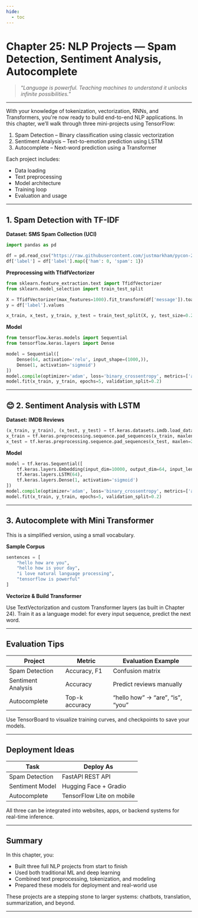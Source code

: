 ```yaml
---
hide:
  - toc
---
```


# Chapter 25: NLP Projects — Spam Detection, Sentiment Analysis, Autocomplete

> “*Language is powerful. Teaching machines to understand it unlocks infinite possibilities.*”

---

With your knowledge of tokenization, vectorization, RNNs, and Transformers, you're now ready to build end-to-end NLP applications. In this chapter, we’ll walk through three mini-projects using TensorFlow:

1. Spam Detection – Binary classification using classic vectorization
2. Sentiment Analysis – Text-to-emotion prediction using LSTM
3. Autocomplete – Next-word prediction using a Transformer

Each project includes:

- Data loading  
- Text preprocessing  
- Model architecture  
- Training loop  
- Evaluation and usage

---

## 1. Spam Detection with TF-IDF

**Dataset: SMS Spam Collection (UCI)**
```python
import pandas as pd

df = pd.read_csv("https://raw.githubusercontent.com/justmarkham/pycon-2016-tutorial/master/data/sms.tsv", sep='\t', names=['label', 'message'])
df['label'] = df['label'].map({'ham': 0, 'spam': 1})
```

**Preprocessing with TfidfVectorizer**
```python
from sklearn.feature_extraction.text import TfidfVectorizer
from sklearn.model_selection import train_test_split

X = TfidfVectorizer(max_features=1000).fit_transform(df['message']).toarray()
y = df['label'].values

x_train, x_test, y_train, y_test = train_test_split(X, y, test_size=0.2)
```

**Model**
```python
from tensorflow.keras.models import Sequential
from tensorflow.keras.layers import Dense

model = Sequential([
    Dense(64, activation='relu', input_shape=(1000,)),
    Dense(1, activation='sigmoid')
])
model.compile(optimizer='adam', loss='binary_crossentropy', metrics=['accuracy'])
model.fit(x_train, y_train, epochs=5, validation_split=0.2)
```

---

## 😊 2. Sentiment Analysis with LSTM

**Dataset: IMDB Reviews**
```python
(x_train, y_train), (x_test, y_test) = tf.keras.datasets.imdb.load_data(num_words=10000)
x_train = tf.keras.preprocessing.sequence.pad_sequences(x_train, maxlen=200)
x_test = tf.keras.preprocessing.sequence.pad_sequences(x_test, maxlen=200)
```

**Model**
```python
model = tf.keras.Sequential([
    tf.keras.layers.Embedding(input_dim=10000, output_dim=64, input_length=200),
    tf.keras.layers.LSTM(64),
    tf.keras.layers.Dense(1, activation='sigmoid')
])
model.compile(optimizer='adam', loss='binary_crossentropy', metrics=['accuracy'])
model.fit(x_train, y_train, epochs=5, validation_split=0.2)
```

---

## 3. Autocomplete with Mini Transformer

This is a simplified version, using a small vocabulary.

**Sample Corpus**
```python
sentences = [
    "hello how are you",
    "hello how is your day",
    "i love natural language processing",
    "tensorflow is powerful"
]
```

**Vectorize & Build Transformer**

Use TextVectorization and custom Transformer layers (as built in Chapter 24). Train it as a language model: for every input sequence, predict the next word.

---

##  Evaluation Tips

|Project	            |Metric	            |Evaluation Example                     |
|-----------------------|-------------------|---------------------------------------|
|Spam Detection	        |Accuracy, F1	    |Confusion matrix                       |
|Sentiment Analysis	    |Accuracy	        |Predict reviews manually               |
|Autocomplete	        |Top-k accuracy	    |“hello how” → “are”, “is”, “you”       |

Use TensorBoard to visualize training curves, and checkpoints to save your models.

---

## Deployment Ideas

|Task	           |Deploy As                   |
|------------------|----------------------------|
|Spam Detection	   |FastAPI REST API            |
|Sentiment Model   |Hugging Face + Gradio       |
|Autocomplete	   |TensorFlow Lite on mobile   |

All three can be integrated into websites, apps, or backend systems for real-time inference.

---

## Summary

In this chapter, you:

- Built three full NLP projects from start to finish  
- Used both traditional ML and deep learning  
- Combined text preprocessing, tokenization, and modeling  
- Prepared these models for deployment and real-world use

These projects are a stepping stone to larger systems: chatbots, translation, summarization, and beyond.

---